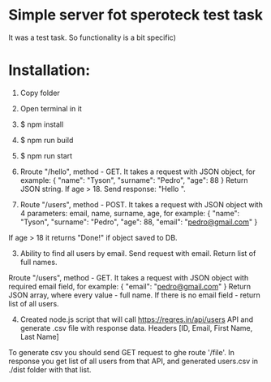 # Simple server fot speroteck test task

It was a test task. So functionality is a bit specific)

# Installation:
1. Copy folder
2. Open terminal in it
3. $ npm install
4. $ npm run build
5. $ npm run start



1. Rroute "/hello", method - GET. It takes a request with JSON object, for example:
{
    "name": "Tyson",
    "surname": "Pedro",
    "age": 88
}
Return JSON string. If age > 18. Send response: "Hello <name> <surname>".


2. Route "/users", method - POST.  It takes a request with JSON object with 4 parameters: email, name, surname, age, for example:
{
    "name": "Tyson",
    "surname": "Pedro",
    "age": 88,
    "email": "pedro@gmail.com"
}

If age > 18 it returns "Done!" if object saved to DB.


3. Ability to find all users by email. Send request with email. Return list of full names.

Rroute "/users", method - GET.  It takes a request with JSON object with required email field, for example:
{
    "email": "pedro@gmail.com"
}
Return JSON array, where every value - full name. If there is no email field - return list of all users.


4. Created node.js script that will call https://reqres.in/api/users API and generate .csv file with response data.
Headers [ID, Email, First Name, Last Name]

To generate csv you should send GET request to ghe route '/file'. In response you get list of all users from that API, and generated users.csv in ./dist folder with that list.